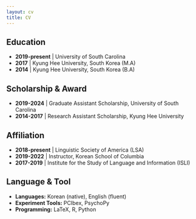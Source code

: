 ```yaml
---
layout: cv
title: CV
---
```


## Education

- **2019-present** | University of South Carolina
- **2017** | Kyung Hee University, South Korea (M.A)
- **2014** | Kyung Hee University, South Korea (B.A)

## Scholarship & Award

- **2019-2024** | Graduate Assistant Scholarship, University of South Carolina
- **2014-2017** | Research Assistant Scholarship, Kyung Hee University

## Affiliation

- **2018-present** | Linguistic Society of America (LSA)
- **2019-2022** | Instructor, Korean School of Columbia
- **2017-2019** | Institute for the Study of Language and Information (ISLI)

## Language & Tool

- **Languages:** Korean (native), English (fluent)
- **Experiment Tools:** PCIbex, PsychoPy
- **Programming:** LaTeX, R, Python
